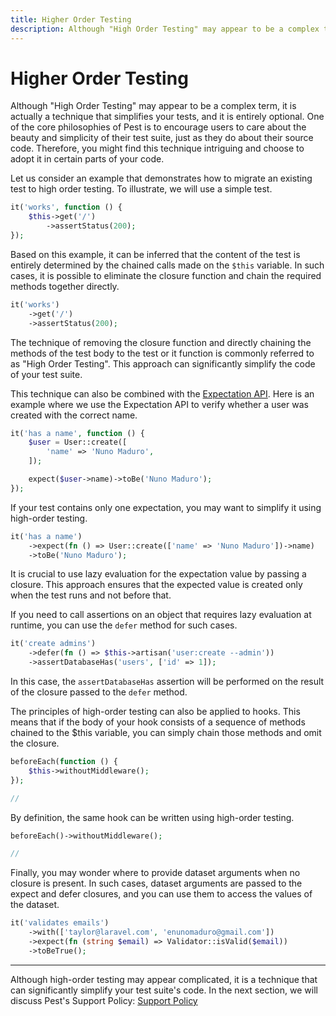 ```yaml
---
title: Higher Order Testing
description: Although "High Order Testing" may appear to be a complex term, it is actually a technique that simplifies your tests, and it is entirely optional. One of the core philosophies of Pest is to encourage users to care about the beauty and simplicity of their test suite, just as they do about their source code. Therefore, you might find this technique intriguing and choose to adopt it in certain parts of your code.
---
```


# Higher Order Testing

Although "High Order Testing" may appear to be a complex term, it is actually a technique that simplifies your tests, and it is entirely optional. One of the core philosophies of Pest is to encourage users to care about the beauty and simplicity of their test suite, just as they do about their source code. Therefore, you might find this technique intriguing and choose to adopt it in certain parts of your code.

Let us consider an example that demonstrates how to migrate an existing test to high order testing. To illustrate, we will use a simple test.

```php
it('works', function () {
    $this->get('/')
        ->assertStatus(200);
});
```

Based on this example, it can be inferred that the content of the test is entirely determined by the chained calls made on the `$this` variable. In such cases, it is possible to eliminate the closure function and chain the required methods together directly.

```php
it('works')
    ->get('/')
    ->assertStatus(200);
```

The technique of removing the closure function and directly chaining the methods of the test body to the test or it function is commonly referred to as "High Order Testing". This approach can significantly simplify the code of your test suite.

This technique can also be combined with the [Expectation API](/docs/expectations). Here is an example where we use the Expectation API to verify whether a user was created with the correct name.

```php
it('has a name', function () {
    $user = User::create([
        'name' => 'Nuno Maduro',
    ]);

    expect($user->name)->toBe('Nuno Maduro');
});
```

If your test contains only one expectation, you may want to simplify it using high-order testing.

```php
it('has a name')
    ->expect(fn () => User::create(['name' => 'Nuno Maduro'])->name)
    ->toBe('Nuno Maduro');
```

It is crucial to use lazy evaluation for the expectation value by passing a closure. This approach ensures that the expected value is created only when the test runs and not before that.

If you need to call assertions on an object that requires lazy evaluation at runtime, you can use the `defer` method for such cases.

```php
it('create admins')
    ->defer(fn () => $this->artisan('user:create --admin'))
    ->assertDatabaseHas('users', ['id' => 1]);
```

In this case, the `assertDatabaseHas` assertion will be performed on the result of the closure passed to the `defer` method.

The principles of high-order testing can also be applied to hooks. This means that if the body of your hook consists of a sequence of methods chained to the $this variable, you can simply chain those methods and omit the closure.

```php
beforeEach(function () {
    $this->withoutMiddleware();
});

//
```

By definition, the same hook can be written using high-order testing.

```php
beforeEach()->withoutMiddleware();

//
```

Finally, you may wonder where to provide dataset arguments when no closure is present. In such cases, dataset arguments are passed to the expect and defer closures, and you can use them to access the values of the dataset.

```php
it('validates emails')
    ->with(['taylor@laravel.com', 'enunomaduro@gmail.com'])
    ->expect(fn (string $email) => Validator::isValid($email))
    ->toBeTrue();
```

---

Although high-order testing may appear complicated, it is a technique that can significantly simplify your test suite's code. In the next section, we will discuss Pest's Support Policy: [Support Policy](/docs/support-policy)

